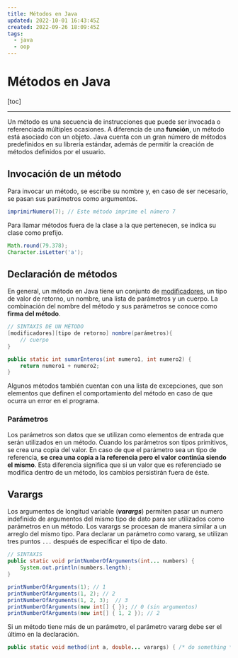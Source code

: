 ```yaml
---
title: Métodos en Java
updated: 2022-10-01 16:43:45Z
created: 2022-09-26 18:09:45Z
tags:
  - java
  - oop
---
```


# Métodos en Java
[toc]
***
Un método es una secuencia de instrucciones que puede ser invocada o referenciada múltiples ocasiones. A diferencia de una **función**, un método está asociado con un objeto. Java cuenta con un gran número de métodos predefinidos en su librería estándar, además de permitir la creación de métodos definidos por el usuario.

## Invocación de un método
Para invocar un método, se escribe su nombre y, en caso de ser necesario, se pasan sus parámetros como argumentos.
```java
imprimirNumero(7); // Este método imprime el número 7
```
Para llamar métodos fuera de la clase a la que pertenecen, se indica su clase como prefijo.
```java
Math.round(79.378);
Character.isLetter('a');
```

## Declaración de métodos
En general, un método en Java tiene un conjunto de [modificadores](../Java/Modificadores.md), un tipo de valor de retorno, un nombre, una lista de parámetros y un cuerpo. La combinación del nombre del método y sus parámetros se conoce como **firma del método**.
```java
// SINTAXIS DE UN MÉTODO
[modificadores][tipo de retorno] nombre(parámetros){
	// cuerpo
}

public static int sumarEnteros(int numero1, int numero2) {
	return numero1 + numero2;
}
```
Algunos métodos también cuentan con una lista de excepciones, que son elementos que definen el comportamiento del método en caso de que ocurra un error en el programa.

### Parámetros
Los parámetros son datos que se utilizan como elementos de entrada que serán utilizados en un método. Cuando los parámetros son tipos primitivos, se crea una copia del valor. En caso de que el parámetro sea un tipo de referencia, **se crea una copia a la referencia pero el valor continúa siendo el mismo**. Esta diferencia significa que si un valor que es referenciado se modifica dentro de un método, los cambios persistirán fuera de éste.

## Varargs
Los argumentos de longitud variable (***varargs***) permiten pasar un numero indefinido de argumentos del mismo tipo de dato para ser utilizados como parámetros en un método. Los varargs se procesan de manera similar a un arreglo del mismo tipo. Para declarar un parámetro como vararg, se utilizan tres puntos `...` después de especificar el tipo de dato.
```java
// SINTAXIS
public static void printNumberOfArguments(int... numbers) {
    System.out.println(numbers.length);
}

printNumberOfArguments(1); // 1
printNumberOfArguments(1, 2); // 2
printNumberOfArguments(1, 2, 3);  // 3
printNumberOfArguments(new int[] { }); // 0 (sin argumentos)
printNumberOfArguments(new int[] { 1, 2 }); // 2
```
Si un método tiene más de un parámetro, el parámetro vararg debe ser el último en la declaración.
```java
public static void method(int a, double... varargs) { /* do something */ }
```